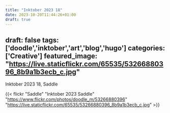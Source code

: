 ```yaml
---
title: "Inktober 2023 18"
date: 2023-10-20T11:44:26+01:00
draft: true
---
```

draft: false
tags: ['doodle','inktober','art','blog','hugo']
categories: ['Creative']
featured_image: "https://live.staticflickr.com/65535/53266880396_8b9a1b3ecb_c.jpg"
---

Inktober 2023 18, Saddle


{{< flickr "Saddle"
           "Inktober 2023 Saddle"
           "https://www.flickr.com/photos/doodle_m/53266880396"
           "https://live.staticflickr.com/65535/53266880396_8b9a1b3ecb_c.jpg" >}}

